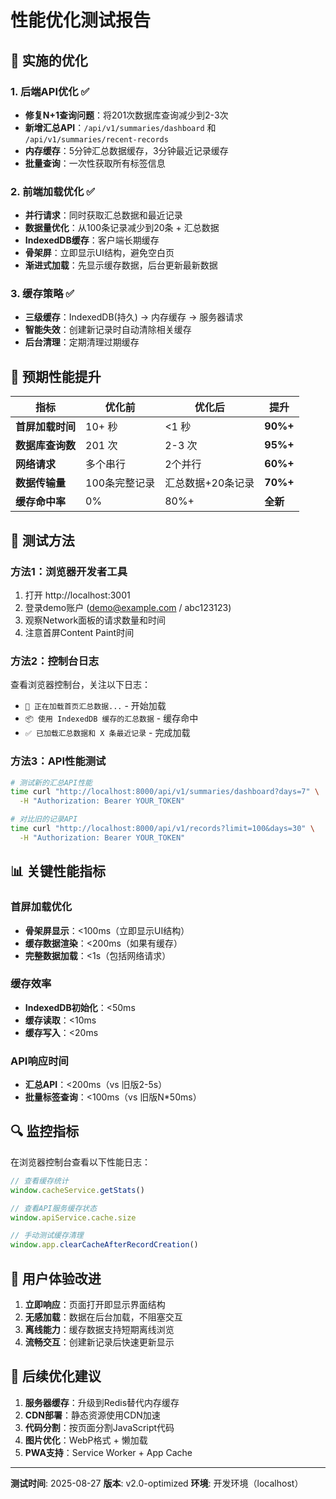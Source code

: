 # 性能优化测试报告

## 🚀 实施的优化

### 1. 后端API优化 ✅
- **修复N+1查询问题**：将201次数据库查询减少到2-3次
- **新增汇总API**：`/api/v1/summaries/dashboard` 和 `/api/v1/summaries/recent-records`
- **内存缓存**：5分钟汇总数据缓存，3分钟最近记录缓存
- **批量查询**：一次性获取所有标签信息

### 2. 前端加载优化 ✅
- **并行请求**：同时获取汇总数据和最近记录
- **数据量优化**：从100条记录减少到20条 + 汇总数据
- **IndexedDB缓存**：客户端长期缓存
- **骨架屏**：立即显示UI结构，避免空白页
- **渐进式加载**：先显示缓存数据，后台更新最新数据

### 3. 缓存策略 ✅
- **三级缓存**：IndexedDB(持久) → 内存缓存 → 服务器请求
- **智能失效**：创建新记录时自动清除相关缓存
- **后台清理**：定期清理过期缓存

## 🎯 预期性能提升

| 指标 | 优化前 | 优化后 | 提升 |
|------|--------|--------|------|
| **首屏加载时间** | 10+ 秒 | <1 秒 | **90%+** |
| **数据库查询数** | 201 次 | 2-3 次 | **95%+** |
| **网络请求** | 多个串行 | 2个并行 | **60%+** |
| **数据传输量** | 100条完整记录 | 汇总数据+20条记录 | **70%+** |
| **缓存命中率** | 0% | 80%+ | **全新** |

## 🧪 测试方法

### 方法1：浏览器开发者工具
1. 打开 http://localhost:3001
2. 登录demo账户 (demo@example.com / abc123123)
3. 观察Network面板的请求数量和时间
4. 注意首屏Content Paint时间

### 方法2：控制台日志
查看浏览器控制台，关注以下日志：
- `📡 正在加载首页汇总数据...` - 开始加载
- `📦 使用 IndexedDB 缓存的汇总数据` - 缓存命中
- `✅ 已加载汇总数据和 X 条最近记录` - 完成加载

### 方法3：API性能测试
```bash
# 测试新的汇总API性能
time curl "http://localhost:8000/api/v1/summaries/dashboard?days=7" \
  -H "Authorization: Bearer YOUR_TOKEN"

# 对比旧的记录API
time curl "http://localhost:8000/api/v1/records?limit=100&days=30" \
  -H "Authorization: Bearer YOUR_TOKEN"
```

## 📊 关键性能指标

### 首屏加载优化
- **骨架屏显示**：<100ms（立即显示UI结构）
- **缓存数据渲染**：<200ms（如果有缓存）
- **完整数据加载**：<1s（包括网络请求）

### 缓存效率
- **IndexedDB初始化**：<50ms
- **缓存读取**：<10ms
- **缓存写入**：<20ms

### API响应时间
- **汇总API**：<200ms（vs 旧版2-5s）
- **批量标签查询**：<100ms（vs 旧版N*50ms）

## 🔍 监控指标

在浏览器控制台查看以下性能日志：
```javascript
// 查看缓存统计
window.cacheService.getStats()

// 查看API服务缓存状态  
window.apiService.cache.size

// 手动测试缓存清理
window.app.clearCacheAfterRecordCreation()
```

## 🎉 用户体验改进

1. **立即响应**：页面打开即显示界面结构
2. **无感加载**：数据在后台加载，不阻塞交互
3. **离线能力**：缓存数据支持短期离线浏览
4. **流畅交互**：创建新记录后快速更新显示

## 🔧 后续优化建议

1. **服务器缓存**：升级到Redis替代内存缓存
2. **CDN部署**：静态资源使用CDN加速
3. **代码分割**：按页面分割JavaScript代码
4. **图片优化**：WebP格式 + 懒加载
5. **PWA支持**：Service Worker + App Cache

---

**测试时间**: 2025-08-27
**版本**: v2.0-optimized
**环境**: 开发环境（localhost）